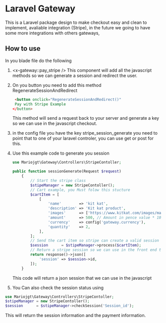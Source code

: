 # Laravel Gateway 

This is a Laravel package design to make checkout easy and clean to implement, avaliable integration (Stripe), in the future we going to have some more integrations with others gateways,

## How to use

In you blade file do the following

1. <x-gateway::pay_stripe /> This component will add all the javascript methods so we can generate a session and redirect the user.

2. On you button you need to add this method RegenerateSessionAndRedirect

   ```html
    <button onclick="RegenerateSessionAndRedirect()"
   	Pay with Stripe Example
   </button>
   ```

   This method will send a request back to your server and generate a key so we can use in the javascript checkout.

3. in the config file you have the key stripe_session_generate you need to point that to one of your laravel controler, you can use get or post for this.

4. Use this example code to generate you session

   ```php
   use Mariojgt\Gateway\Controllers\StripeContoller;
   
   public function sessionGenerate(Request $request)
       {
           // Start the stripe class
           $stipeManager = new StripeContoller();
           // Cart example, you Must folow this stucture
           $cartItem = [
               [
                   'name'        => 'kit kat',
                   'description' => 'Kit kat product',
                   'images'      => ['https://www.kitkat.com/images/main-logo-snap.png'],
                   'amount'      => 500, // Amount in pence value * 100
                   'currency'    => config('gateway.currency'),
                   'quantity'    => 2,
               ],
           ];
           // Send the cart item so stripe can create a valid session
           $session      = $stipeManager->process($cartItem);
           // Return a stripe session so we can use in the front end to redirect the user
           return response()->json([
               'session' => $session->id,
           ]);
       }
   ```

   This code will return a json session that we can use in the javascript

5. You Can also check the session status using

```php
use Mariojgt\Gateway\Controllers\StripeContoller;
$stipeManager = new StripeContoller();
$session      = $stipeManager->checkSession('Session_id');

```

This will return the session information and the payment information.